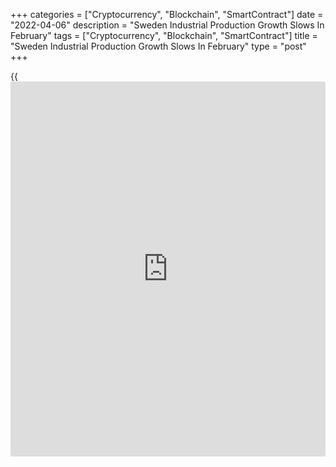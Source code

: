 +++
categories = ["Cryptocurrency", "Blockchain", "SmartContract"]
date = "2022-04-06"
description = "Sweden Industrial Production Growth Slows In February"
tags = ["Cryptocurrency", "Blockchain", "SmartContract"]
title = "Sweden Industrial Production Growth Slows In February"
type = "post"
+++

{{<iframe id="large-banner" src="https://www.bounty.group/#slide=21.0" width="100%" height="600" scrolling="no" style="border: 0px solid rgb(216, 221, 230); border-radius: 3px;">}}

Sweden's industrial production increased at a softer pace in February,
data from Statistics Sweden showed on Wednesday.

Industrial production grew 2.3 percent annually in February, after a 3.2
percent rise in January.

The biggest upward contribution came from the chemical and
pharmaceutical industry, where output rose by 15.2 percent, while the
largest downward contribution came from the motor vehicle industry.

The overall private sector output rose 3.5 percent in February, after a
6.3 percent growth in the previous month.

Construction output dropped 11.4 percent after a 5.7 percent rise in
January. Services growth, excluding finance and insurance sectors, eased
to 6.1 percent from 7.2 percent.

Another report from the statistical office showed that industrial orders
gained 1.3 percent year-on-year in February. Domestic orders decreased
0.1 percent and foreign demand grew by 2.5 percent.

On a month-on-month basis, orders decreased 1.4 percent in February.
Domestic orders fell 1.1 percent and foreign bookings demand declined
2.1 percent.

The largest decrease was recorded in the transport equipment industry,
down 48.4 percent.

The statistical office said household consumption grew 3.4 percent
yearly in February.

The largest positive contribution came from restaurants, cafes, hotels
and other accommodation services, while the biggest negative
contribution came from the housing, electricity, gas and heating.

On a monthly basis, household spending fell a seasonally adjusted 0.2
percent in February.

The statistical office also reported that the GDP indicator decreased a
seasonally adjusted 0.8 percent monthly in February, but economic
activity rose 2.5 percent from a year ago.

"Economic activity decreased in February," Neda Shahbazi, statistician
at Statistics Sweden, said. "It was the second month in a row with
slightly negative development."

For comments and feedback [contact](https://www.playgroundfx.com/contact/): editorial@rtt[news](https://www.letsplayfx.com/blog/forex-news-website/).com

[Economic News][1]

 **What parts of the world are seeing the best (and worst) economic
performances lately? Click[here][2] to check out our [Econ Scorecard][2]
and find out! See up-to-the-moment [ranking](https://www.playgroundfx.com/blog/crypto-exchange-ranking/)s for the best and worst
performers in [GDP][3], [unemployment rate][4], [inflation][5] and much
more.**

   1. www.rtt[news](https://www.letsplayfx.com/blog/forex-news-website/).com/Content/EconomicNews.aspx
   2. www.rtt[news](https://www.letsplayfx.com/blog/forex-news-website/).com/economic-scorecard/world-rank/retail-sales/highest-performance.aspx
   3. www.rtt[news](https://www.letsplayfx.com/blog/forex-news-website/).com/economic-scorecard/world-rank/GDP/highest-performance.aspx
   4. www.rtt[news](https://www.letsplayfx.com/blog/forex-news-website/).com/economic-scorecard/world-rank/unemployment-rate/lowest-performance.aspx
   5. www.rtt[news](https://www.letsplayfx.com/blog/forex-news-website/).com/economic-scorecard/world-rank/CPI/highest-performance.aspx
